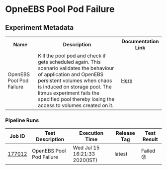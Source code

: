 # OpneEBS Pool Pod Failure

## Experiment Metadata

<table>
<tr>
<th> Name </th>
<th> Description </th>
<th> Documentation Link </th>
</tr>
<tr>
 <td> OpenEBS Pool Pod Failure </td>
 <td> Kill the pool pod and check if gets scheduled again. This scenario validates the behaviour of application and OpenEBS persistent volumes when chaos is induced on storage pool. The litmus experiment fails the specified pool thereby losing the access to volumes created on it.
 </td>
 <td>  <a href="https://docs.litmuschaos.io/docs/openebs-pool-pod-failure/"> Here </a> </td>
 </tr>
 </table>

### Pipeline Runs
| Job ID |   Test Description         | Execution Time | Release Tag   | Test Result   |
 |---------|---------------------------| --------------|--------|--------|
 |    <a href= "https://gitlab.mayadata.io/litmuschaos/litmus-e2e/-/jobs/177012">177012</a>   |  OpenEBS Pool Pod Failure           |  Wed Jul 15 16:21:33 2020(IST)     |latest  |Failed :worried:  |
